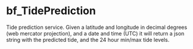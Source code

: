 # bf_TidePrediction
Tide prediction service. Given a latitude and longitude in decimal degrees (web mercator projection), and a date and time (UTC) it will return a json string with the predicted tide, and the 24 hour min/max tide levels.
